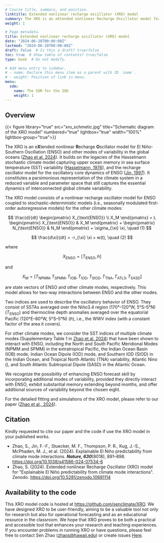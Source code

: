 ```yaml
---
# Course title, summary, and position.
linktitle: Extended nonlinear recharge oscillator (XRO) model
summary: The XRO is an eXtended nonlinear Recharge Oscillator model for El Niño-Southern Oscillation (ENSO) and other modes of variability in the global oceans.
weight: 1

# Page metadata.
title: Extended nonlinear recharge oscillator (XRO) model
date: "2024-06-28T00:00:00Z"
lastmod: "2024-06-28T00:00:00Z"
draft: false  # Is this a draft? true/false
toc: true  # Show table of contents? true/false
type: book  # Do not modify.

# Add menu entry to sidebar.
# - name: Declare this menu item as a parent with ID `name`.
# - weight: Position of link in menu.
menu:
  sdm:
    name: The SDM for the IOD
    weight: 1
---
```


## Overview

{{< figure library="true"  src="xro_schmetic.jpg" title="Schematic diagram of the XRO model" numbered="true" lightbox="true" width="100%"  lightbox-group="true">}}

The XRO is an e**X**tended nonlinear **R**echarge **O**scillator model for El Niño-Southern Oscillation (ENSO) and other modes of variability in the global oceans ([Zhao et al. 2024](#ref-zhao-2024)). It builds on the legacies of the Hasselmann stochastic climate model capturing upper ocean memory in sea surface temperature (SST) variability ([Hasselmann, 1976](#ref-hasselmann-1976)), and the recharge oscillator model for the oscillatory core dynamics of ENSO ([Jin, 1997](#ref-jin-1997)). It constitutes a parsimonious representation of the climate system in a reduced variable and parameter space that still captures the essential dynamics of interconnected global climate variability. 

The XRO model consists of a nonlinear recharge oscillator model for ENSO coupled to stochastic-deterministic models (i.e., seasonally modulated first-order autoregressive models) for the other climate modes:

$$
\frac{d}{dt} \begin{pmatrix} X_{\text{ENSO}} \\ X_M \end{pmatrix} = L \begin{pmatrix} X_{\text{ENSO}} & X_M \end{pmatrix} + \begin{pmatrix} N_{\text{ENSO}} & N_M \end{pmatrix} + \sigma_{\xi} \xi, \quad (1)
$$

$$
\frac{d\xi}{dt} = -r_{\xi} \xi + w(t), \quad (2)
$$

where 

$$
X_{\text{ENSO}} = [T_{\text{ENSO}}, h ]
$$

and 

$$
X_M = [T_{\text{NPMM}}, T_{\text{SPMM}}, T_{\text{IOB}}, T_{\text{IOD}}, T_{\text{SIOD}}, T_{\text{TNA}}, T_{\text{ATL3}}, T_{\text{SASD}}]
$$

are state vectors of ENSO and other climate modes, respectively. This model allows for two-way interactions between ENSO and the other modes.

Two indices are used to describe the oscillatory behavior of ENSO. They consist of SSTAs averaged over the Niño3.4 region (170°–120°W, 5°S–5°N) ($T_{\text{ENSO}}$) and thermocline depth anomalies averaged over the equatorial Pacific (120°E–80°W, 5°S–5°N) ($h$), i.e., the WWV index (with a constant factor of the area it covers). 

For other climate modes, we consider the SST indices of multiple climate modes (Supplementary Table 1 in [Zhao et al. 2024](#ref-zhao-2024)) that have been shown to interact with ENSO, including the North and South Pacific Meridional Modes (NPMM and SPMM) in the extratropical Pacific, the Indian Ocean Basin (IOB) mode, Indian Ocean Dipole (IOD) mode, and Southern IOD (SIOD) in the Indian Ocean, and Tropical North Atlantic (TNA) variability, Atlantic Nino (), and South Atlantic Subtropical Dipole (SASD) in the Atlantic Ocean.

We recognize the possibility of enhancing ENSO forecast skill by incorporating additional modes of variability, provided they directly interact with ENSO, exhibit substantial memory extending beyond months, and offer additional sources of variability beyond the chosen eight.

For the detailed fitting and simulations of the XRO model, please refer to our paper ([Zhao et al., 2024](#ref-zhao-2024)).

## Citation

Kindly requested to cite our paper and the code if use the XRO model in your published works.

<ul class="references">
  <li><a id="ref-zhao-2024"></a>Zhao, S., Jin, F.-F., Stuecker, M. F., Thompson, P. R., Kug, J.-S., McPhaden, M. J., et al. (2024). Explainable El Niño predictability from climate mode interactions. <strong><em>Nature, 630</em></strong>(8018), 891–898. <a href="https://doi.org/10.1038/s41586-024-07534-6">https://doi.org/10.1038/s41586-024-07534-6</a></li>
 <li><a id="ref-zhao-2024_code"></a>Zhao, S. (2024). Extended nonlinear Recharge Oscillator (XRO) model for "Explainable El Niño predictability from climate mode interactions". Zenodo.  <a href="https://doi.org/10.5281/zenodo.10681114">https://doi.org/10.5281/zenodo.10681114</a> </li>

</ul>

## Availability to the code

This XRO model code is hosted at https://github.com/senclimate/XRO. We have designed XRO to be user-friendly, aiming to be a valuable tool not only for research but also for operational forecasting and as an educational resource in the classroom. We hope that XRO proves to be both a practical and accessible tool that enhances your research and teaching experiences. If you encounter problems in running XRO or have questions, please feel free to contact Sen Zhao (zhaos@hawaii.edu) or create issues [Here](https://github.com/senclimate/XRO/issues).